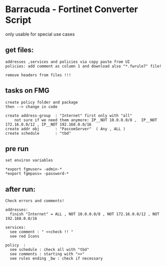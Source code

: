 # Barracuda - Fortinet Converter Script
  only usable for special use cases

## get files:
    addresses ,services and policies via copy paste from UI
    policies: add comment as column 1 and download also "*.fwrule7" file!

    remove headers from files !!!

## tasks on FMG
    create policy folder and package
    then --> change in code

    create address-group  : "Internet" first only with "all"
        not sure if we need them anymore: IP__NOT 10.0.0.0/8 ,  IP__NOT 172.16.0.0/12 , IP__NOT 192.168.0.0/16
    create addr obj       : "PascomServer"  ( Any , ALL )
    create schedule       : "tbd"

## pre run
    set environ variables

    *export fgmuser= -admin-*
    *export fgmpass= -password-*


## after run:
    Check errors and comments!

    addresses:
      finish "Internet"	= ALL , NOT 10.0.0.0/8 , NOT 172.16.0.0/12 , NOT 192.168.0.0/16

    services:
      see comment : " <<check !! "
      see red Icons

    policy  :
      see schedule : check all with "tbd"
      see comments : starting with ">>"
      see rules ending _bw : check if necessary
